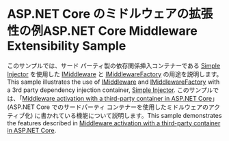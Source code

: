 # <a name="aspnet-core-middleware-extensibility-sample"></a><span data-ttu-id="b3c7b-101">ASP.NET Core のミドルウェアの拡張性の例</span><span class="sxs-lookup"><span data-stu-id="b3c7b-101">ASP.NET Core Middleware Extensibility Sample</span></span>

<span data-ttu-id="b3c7b-102">このサンプルでは、サード パーティ製の依存関係挿入コンテナーである [Simple Injector](https://simpleinjector.org) を使用した [IMiddleware](https://docs.microsoft.com/dotnet/api/microsoft.aspnetcore.http.imiddleware) と [IMiddlewareFactory](https://docs.microsoft.com/dotnet/api/microsoft.aspnetcore.http.imiddlewarefactory) の用途を説明します。</span><span class="sxs-lookup"><span data-stu-id="b3c7b-102">This sample illustrates the use of [IMiddleware](https://docs.microsoft.com/dotnet/api/microsoft.aspnetcore.http.imiddleware) and [IMiddlewareFactory](https://docs.microsoft.com/dotnet/api/microsoft.aspnetcore.http.imiddlewarefactory) with a 3rd party dependency injection container, [Simple Injector](https://simpleinjector.org).</span></span> <span data-ttu-id="b3c7b-103">このサンプルでは、「[Middleware activation with a third-party container in ASP.NET Core](https://docs.microsoft.com/aspnet/core/fundamentals/middleware/extensibility-third-party-container)」 (ASP.NET Core でのサードパーティ コンテナーを使用したミドルウェアのアクティブ化) に書かれている機能について説明します。</span><span class="sxs-lookup"><span data-stu-id="b3c7b-103">This sample demonstrates the features described in [Middleware activation with a third-party container in ASP.NET Core](https://docs.microsoft.com/aspnet/core/fundamentals/middleware/extensibility-third-party-container).</span></span>
